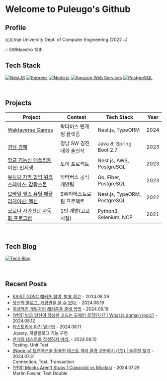 # Welcome to Puleugo's Github
## Profile

🇰🇷 Inje University Dept. of Computer Engineering  (2022 ~)

🎶 SWMaestro 13th

## Tech Stack
[![NestJS](https://img.shields.io/badge/NestJS-E0234E?style=for-the-badge&logo=nestjs&logoColor=white)](https://nestjs.com/)
[![Express](https://img.shields.io/badge/Express%20js-000000?style=for-the-badge&logo=express&logoColor=white)](https://www.express.com/)
[![Node.js](https://img.shields.io/badge/Node.js-43853D?style=for-the-badge&logo=node-dot-js&logoColor=white)](https://nodejs.org/)
[![Amazon Web Services](https://img.shields.io/badge/Amazon%20Web%20Services-232F3E?style=for-the-badge&logo=amazon-aws&logoColor=white)](https://aws.amazon.com/)
[![PostgreSQL](https://img.shields.io/badge/PostgreSQL-4169E1?style=for-the-badge&logo=postgresql&logoColor=white)](https://www.postgresql.org/)


<br/>

## Projects
| Project                                              | Contest                                            | Tech Stack           | Year |
|------------------------------------------------------|----------------------------------------------------|--------------------|------|
| [Waktaverse Games](https://waktaverse.games/) | 왁타버스 팬게임 플랫폼 | Nest.js, TypeORM | 2024 |
| [경남 경매](https://github.com/gyeongnam-gyeongmae/server) | 경남 SW 경진대회 출전작 | Java 8, Spring Boot 2.7 | 2023 |
| [학교 기능성 애플리케이션: 인제생](https://github.com/puleugo/IJS) | 토이 프로젝트 | Nest.js, AWS, PostgreSQL | 2023 |
| [유튜브 자막 협업 워크스페이스: 감람스톤](https://gamramstone.wesub.io/) | 왁타버스 공식 개발팀 | Go, Fiber, PostgreSQL | 2023 |
| [모바일 헬스 유틸 애플리케이션: 헬신](https://play.google.com/store/apps/details?id=life.healthy.be) | SW마에스트로 팀 프로젝트 | Nest.js, TypeORM, PostgreSQL | 2022 |
| [코로나 자가진단 자동화 프로그램](https://github.com/puleugo/covid-19-eduro-self-diagnosis-program) | 1인 개발(고교 시절) | Python3, Selenium, NCP | 2021 |


<br/>

## Tech Blog
[![Tech Blog](https://img.shields.io/badge/Tech%20Blog-FF5722?style=for-the-badge&logo=Tistory&logoColor=white&link=https://puleugo.tistory.com)](https://puleugo.tistory.com/)

<br/>

## Recent Posts
- [KAIST GDSC 해커톤 참여, 발표 회고](https://puleugo.tistory.com/207) - 2024.08.26 <br/>
- [당신의 블로그, 계왕권을 쓸 수 있다.](https://puleugo.tistory.com/206) - 2024.08.19 <br/>
- [이상적인 개발자의 해커톤을 준비 방법](https://puleugo.tistory.com/205) - 2024.08.19 <br/>
- [[번역] 방금 당신이 작성한 코드는 도메인 로직인가? | What is domain logic?](https://puleugo.tistory.com/204) - 2024.08.12 <br/>
- [티스토리에 마진 넣는법](https://puleugo.tistory.com/203) - 2024.08.11 <br>	Jquery, 개발블로그 기능 구현<br/>
- [만개의 테스트를 작성하지 마라.](https://puleugo.tistory.com/202) - 2024.08.10 <br>	Testing, Unit Test<br/>
- [[Node.js] 트랜잭션을 활용한 테스트 격리 환경 구현하기 (1/2) | 솔루션 찾기](https://puleugo.tistory.com/201) - 2024.07.31 <br>	Connection, Test, Transaction<br/>
- [[번역] Mocks Aren't Stubs | Classicist vs Mockist](https://puleugo.tistory.com/199) - 2024.07.29 <br>	Martin Fowler, Test Double<br/>
